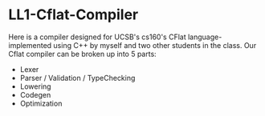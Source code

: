 # LL1-Cflat-Compiler
Here is a compiler designed for UCSB's cs160's CFlat language- implemented using C++ by myself and two other students in the class.
Our Cflat compiler can be broken up into 5 parts:
- Lexer
- Parser / Validation / TypeChecking
- Lowering
- Codegen
- Optimization
